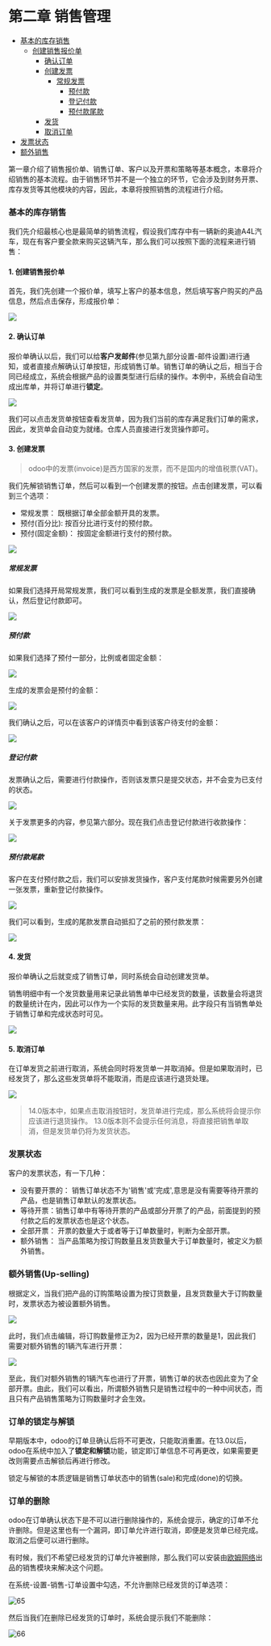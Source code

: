 # 第二章 销售管理

* [基本的库存销售](#基本的库存销售)
  * [创建销售报价单](#1-创建销售报价单)
    * [确认订单](#2-确认订单)
    * [创建发票](#3-创建发票)
      * [常规发票](#常规发票)
        * [预付款](#预付款)
        * [登记付款](#登记付款)
        * [预付款尾款](#预付款尾款)
    * [发货](#4-发货)
    * [取消订单](#5-取消订单)
* [发票状态](#发票状态)
* [额外销售](#额外销售up-selling)


第一章介绍了销售报价单、销售订单、客户以及开票和策略等基本概念，本章将介绍销售的基本流程。由于销售环节并不是一个独立的环节，它会涉及到财务开票、库存发货等其他模块的内容，因此，本章将按照销售的流程进行介绍。

### 基本的库存销售

我们先介绍最核心也是最简单的销售流程，假设我们库存中有一辆新的奥迪A4L汽车，现在有客户要全款来购买这辆汽车，那么我们可以按照下面的流程来进行销售：

#### 1. 创建销售报价单

首先，我们先创建一个报价单，填写上客户的基本信息，然后填写客户购买的产品信息，然后点击保存，形成报价单：

![](images/17.png)

#### 2. 确认订单

报价单确认以后，我们可以给**客户发邮件**(参见第九部分设置-邮件设置)进行通知，或者直接点解确认订单按钮，形成销售订单。销售订单的确认之后，相当于合同已经成立，系统会根据产品的设置类型进行后续的操作。本例中，系统会自动生成出库单，并将订单进行**锁定**。

![](images/18.png)

我们可以点击发货单按钮查看发货单，因为我们当前的库存满足我们订单的需求，因此，发货单会自动变为就绪。仓库人员直接进行发货操作即可。

#### 3. 创建发票

> odoo中的发票(invoice)是西方国家的发票，而不是国内的增值税票(VAT)。

我们先解锁销售订单，然后可以看到一个创建发票的按钮。点击创建发票，可以看到三个选项：

* 常规发票： 既根据订单全部金额开具的发票。
* 预付(百分比): 按百分比进行支付的预付款。
* 预付(固定金额)： 按固定金额进行支付的预付款。

![](images/19.png)

##### 常规发票

如果我们选择开局常规发票，我们可以看到生成的发票是全额发票，我们直接确认，然后登记付款即可。

![](images/20.png)

##### 预付款

如果我们选择了预付一部分，比例或者固定金额：

![](images/22.png)

生成的发票会是预付的金额：

![](images/23.png)

我们确认之后，可以在该客户的详情页中看到该客户待支付的金额：

![](images/24.png)

##### 登记付款

发票确认之后，需要进行付款操作，否则该发票只是提交状态，并不会变为已支付的状态。

![](images/21.png)

关于发票更多的内容，参见第六部分。现在我们点击登记付款进行收款操作：

![](images/25.png)

##### 预付款尾款

客户在支付预付款之后，我们可以安排发货操作，客户支付尾款时候需要另外创建一张发票，重新登记付款操作。

![](images/26.png)

我们可以看到，生成的尾款发票自动抵扣了之前的预付款发票：

![](images/27.png)

#### 4. 发货

报价单确认之后就变成了销售订单，同时系统会自动创建发货单。

销售明细中有一个发货数量用来记录此销售单中已经发货的数量，该数量会将退货的数量统计在内，因此可以作为一个实际的发货数量来用。此字段只有当销售单处于销售订单和完成状态时可见。

![](images/35.png)

#### 5. 取消订单

在订单发货之前进行取消，系统会同时将发货单一并取消掉。但是如果取消时，已经发货了，那么这些发货单将不能取消，而是应该进行退货处理。

![](images/28.jpg)

> 14.0版本中，如果点击取消按钮时，发货单进行完成，那么系统将会提示你应该进行退货操作。
> 13.0版本则不会提示任何消息，将直接把销售单取消，但是发货单仍将为发货状态。


### 发票状态

客户的发票状态，有一下几种：

* 没有要开票的： 销售订单状态不为'销售'或'完成',意思是没有需要等待开票的产品，也是销售订单默认的发票状态。
* 等待开票：销售订单中有等待开票的产品或部分开票了的产品，前面提到的预付款之后的发票状态也是这个状态。
* 全部开票： 开票的数量大于或者等于订单数量时，判断为全部开票。
* 额外销售： 当产品策略为按订购数量且发货数量大于订单数量时，被定义为额外销售。

### 额外销售(Up-selling)

根据定义，当我们把产品的订购策略设置为按订货数量，且发货数量大于订购数量时，发票状态为被设置额外销售。

![](images/28.png)

此时，我们点击编辑，将订购数量修正为2，因为已经开票的数量是1，因此我们需要对额外销售的1辆汽车进行开票：

![](images/29.png)

至此，我们对额外销售的1辆汽车也进行了开票，销售订单的状态也因此变为了全部开票。由此，我们可以看出，所谓额外销售只是销售过程中的一种中间状态，而且只有产品销售策略为订购数量时才会生效。

### 订单的锁定与解锁

早期版本中，odoo的订单旦确认后将不可更改，只能取消重置。在13.0以后，odoo在系统中加入了**锁定和解锁**功能，锁定即订单信息不可再更改，如果需要更改则需要点击解锁后再进行修改。

锁定与解锁的本质逻辑是销售订单状态中的销售(sale)和完成(done)的切换。

### 订单的删除

odoo在订单确认状态下是不可以进行删除操作的，系统会提示，确定的订单不允许删除。但是这里也有一个漏洞，即订单允许进行取消，即便是发货单已经完成。取消之后便可以进行删除。

有时候，我们不希望已经发货的订单允许被删除，那么我们可以安装由[欧姆网络](https://www.odoomommy.com)出品的销售模块来解决这个问题。

在系统-设置-销售-订单设置中勾选，不允许删除已经发货的订单选项：

![65](./images/65.png)

然后当我们在删除已经发货的订单时，系统会提示我们不能删除：

![66](./images/66.png)